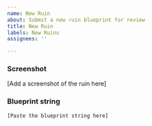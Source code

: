```yaml
---
name: New Ruin
about: Submit a new ruin blueprint for review
title: New Ruin
labels: New Ruins
assignees: ''

---
```


### Screenshot
[Add a screenshot of the ruin here]

### Blueprint string
```
[Paste the blueprint string here]
```

